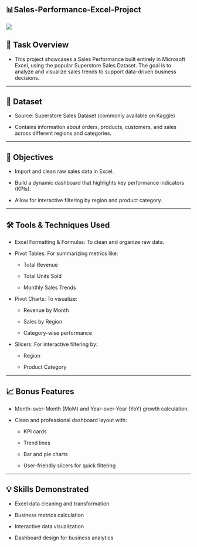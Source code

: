 ## 📊Sales-Performance-Excel-Project
![](https://static1.howtogeekimages.com/wordpress/wp-content/uploads/2024/04/an-excel-spreadsheet-with-a-3d-chart-and-the-excel-logo.jpg)
## 📝 Task Overview 
- This project showcases a Sales Performance built entirely in Microsoft Excel, using the popular Superstore Sales Dataset. The goal is to analyze and visualize sales trends to support data-driven business decisions.

---

## 📁 Dataset
- Source: Superstore Sales Dataset (commonly available on Kaggle)

- Contains information about orders, products, customers, and sales across different regions and categories.

---

## 🎯 Objectives
- Import and clean raw sales data in Excel.

- Build a dynamic dashboard that highlights key performance indicators (KPIs).

- Allow for interactive filtering by region and product category.

---

## 🛠️ Tools & Techniques Used
- Excel Formatting & Formulas: To clean and organize raw data.

- Pivot Tables: For summarizing metrics like:

    - Total Revenue

    - Total Units Sold

    - Monthly Sales Trends

- Pivot Charts: To visualize:

    - Revenue by Month

    - Sales by Region

    - Category-wise performance

- Slicers: For interactive filtering by:

    - Region

    - Product Category
 
---

## 📈 Bonus Features
- Month-over-Month (MoM) and Year-over-Year (YoY) growth calculation.

- Clean and professional dashboard layout with:

    - KPI cards

    - Trend lines

    - Bar and pie charts

    - User-friendly slicers for quick filtering

---

## 💡 Skills Demonstrated
- Excel data cleaning and transformation

- Business metrics calculation

- Interactive data visualization

- Dashboard design for business analytics

